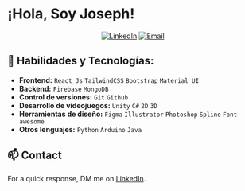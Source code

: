 <h1 align="left">¡Hola, Soy Joseph!</h1>

<p align="center">
  <a href="https://www.linkedin.com/in/joseph-cuartas/"><img src="https://img.shields.io/badge/LinkedIn-Connect-blue?style=flat-square&logo=linkedin" alt="LinkedIn"></a>
  <a href="mailto:elsjoseph@hotmail.com"><img src="https://img.shields.io/badge/Email-Contact-red?style=flat-square&logo=gmail" alt="Email"></a>
</p>

## 🚀 Habilidades y Tecnologías:

- **Frontend:** `React Js` `TailwindCSS` `Bootstrap` `Material UI`
- **Backend:** `Firebase` `MongoDB`
- **Control de versiones:** `Git` `Github` 
- **Desarrollo de videojuegos:** `Unity` `C#` `2D` `3D` 
- **Herramientas de diseño:** `Figma` `Illustrator` `Photoshop` `Spline`  `Font awesome` 
- **Otros lenguajes:** `Python` `Arduino` `Java`

## 📫 Contact

 For a quick response, DM me on [LinkedIn](https://www.linkedin.com/in/daniels-cuartas/). 
